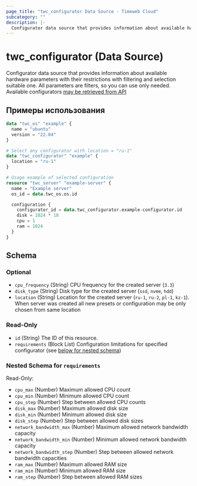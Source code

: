 ```yaml
---
page_title: "twc_configurator Data Source - Timeweb Cloud"
subcategory: ""
description: |-
  Configurator data source that provides information about available hardware parameters with their restrictions with filtering and selection suitable one. All parameters are filters, so you can use only needed. Available configurators may be retrieved from API https://api.timeweb.cloud/api/v1/configurator/servers
---
```


# twc_configurator (Data Source)

Configurator data source that provides information about available hardware parameters with their restrictions with filtering and selection suitable one. All parameters are filters, so you can use only needed. Available configurators [may be retrieved from API](https://api.timeweb.cloud/api/v1/configurator/servers)

## Примеры использования

```terraform
data "twc_os" "example" {
  name = "ubuntu"
  version = "22.04"
}

# Select any configurator with location = "ru-1"
data "twc_configurator" "example" {
  location = "ru-1"
}

# Usage example of selected configuration
resource "twc_server" "example-server" {
  name = "Example server"
  os_id = data.twc_os.os.id

  configuration {
    configurator_id = data.twc_configurator.example-configurator.id
    disk = 1024 * 10
    cpu = 1
    ram = 1024
  }
}
```

<!-- schema generated by tfplugindocs -->
## Schema

### Optional

- `cpu_frequency` (String) CPU frequency for the created server (`3.3`)
- `disk_type` (String) Disk type for the created server (`ssd`, `nvme`, `hdd`)
- `location` (String) Location for the created server (`ru-1`, `ru-2`, `pl-1`, `kz-1`). When server was created all new presets or configuration may be only chosen from same location

### Read-Only

- `id` (String) The ID of this resource.
- `requirements` (Block List) Configuration limitations for specified configurator (see [below for nested schema](#nestedblock--requirements))

<a id="nestedblock--requirements"></a>
### Nested Schema for `requirements`

Read-Only:

- `cpu_max` (Number) Maximum allowed CPU count
- `cpu_min` (Number) Minimum allowed CPU count
- `cpu_step` (Number) Step between allowed CPU counts
- `disk_max` (Number) Maximum allowed disk size
- `disk_min` (Number) Minimum allowed disk size
- `disk_step` (Number) Step between allowed disk sizes
- `network_bandwidth_max` (Number) Maximum allowed network bandwidth capacity
- `network_bandwidth_min` (Number) Minimum allowed network bandwidth capacity
- `network_bandwidth_step` (Number) Step between allowed network bandwidth capacities
- `ram_max` (Number) Maximum allowed RAM size
- `ram_min` (Number) Minimum allowed RAM size
- `ram_step` (Number) Step between allowed RAM sizes

